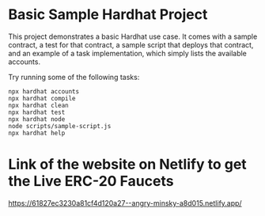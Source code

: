 # Basic Sample Hardhat Project

This project demonstrates a basic Hardhat use case. It comes with a sample contract, a test for that contract, a sample script that deploys that contract, and an example of a task implementation, which simply lists the available accounts.

Try running some of the following tasks:

```shell
npx hardhat accounts
npx hardhat compile
npx hardhat clean
npx hardhat test
npx hardhat node
node scripts/sample-script.js
npx hardhat help
```
# Link of the website on Netlify to get the Live ERC-20 Faucets

https://61827ec3230a81cf4d120a27--angry-minsky-a8d015.netlify.app/
